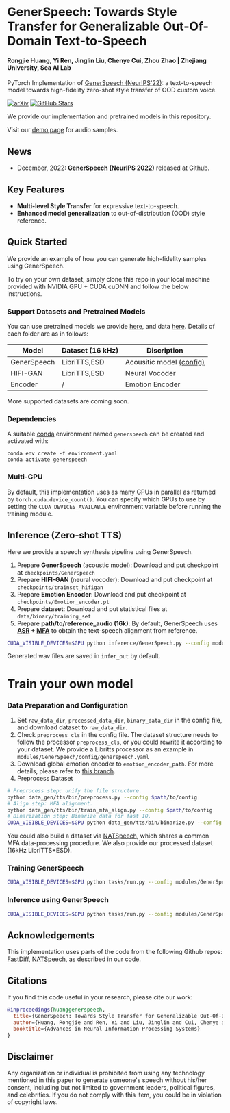 # GenerSpeech: Towards Style Transfer for Generalizable Out-Of-Domain Text-to-Speech

#### Rongjie Huang, Yi Ren, Jinglin Liu, Chenye Cui, Zhou Zhao | Zhejiang University, Sea AI Lab

PyTorch Implementation of [GenerSpeech (NeurIPS'22)](https://arxiv.org/abs/2205.07211): a text-to-speech model towards high-fidelity zero-shot style transfer of OOD custom voice.

[![arXiv](https://img.shields.io/badge/arXiv-Paper-<COLOR>.svg)](https://arxiv.org/abs/2205.07211)
[![GitHub Stars](https://img.shields.io/github/stars/Rongjiehuang/GenerSpeech?style=social)](https://github.com/Rongjiehuang/GenerSpeech)

We provide our implementation and pretrained models in this repository.

Visit our [demo page](https://generspeech.github.io/) for audio samples.

## News
- December, 2022: **[GenerSpeech](https://arxiv.org/abs/2205.07211) (NeurIPS 2022)** released at Github.

## Key Features
- **Multi-level Style Transfer** for expressive text-to-speech.
- **Enhanced model generalization** to out-of-distribution (OOD) style reference.

## Quick Started
We provide an example of how you can generate high-fidelity samples using GenerSpeech.

To try on your own dataset, simply clone this repo in your local machine provided with NVIDIA GPU + CUDA cuDNN and follow the below instructions.

### Support Datasets and Pretrained Models
You can use pretrained models we provide [here](https://huggingface.co/spaces/Rongjiehuang/GenerSpeech/tree/main/checkpoints), and data [here](https://huggingface.co/spaces/Rongjiehuang/GenerSpeech/tree/main/data/binary/training_set). Details of each folder are as in follows:

| Model       | Dataset (16 kHz) | Discription                                                              | 
|-------------|------------------|--------------------------------------------------------------------------|
| GenerSpeech | LibriTTS,ESD     | Acousitic model [(config)](modules/GenerSpeech/config/generspeech.yaml) |
| HIFI-GAN    | LibriTTS,ESD     | Neural Vocoder                                                           |
| Encoder     | /                | Emotion Encoder                                                   |

More supported datasets are coming soon.

### Dependencies

A suitable [conda](https://conda.io/) environment named `generspeech` can be created
and activated with:

```
conda env create -f environment.yaml
conda activate generspeech
```

### Multi-GPU
By default, this implementation uses as many GPUs in parallel as returned by `torch.cuda.device_count()`. 
You can specify which GPUs to use by setting the `CUDA_DEVICES_AVAILABLE` environment variable before running the training module.


## Inference (Zero-shot TTS)
Here we provide a speech synthesis pipeline using GenerSpeech. 

1. Prepare **GenerSpeech** (acoustic model): Download and put checkpoint at `checkpoints/GenerSpeech`
2. Prepare **HIFI-GAN** (neural vocoder): Download and put checkpoint at `checkpoints/trainset_hifigan`
3. Prepare **Emotion Encoder**: Download and put checkpoint at `checkpoints/Emotion_encoder.pt`
4. Prepare **dataset**: Download and put statistical files at `data/binary/training_set`
5. Prepare **path/to/reference_audio (16k)**: By default, GenerSpeech uses **[ASR](https://huggingface.co/facebook/wav2vec2-base-960h) + [MFA](https://montreal-forced-aligner.readthedocs.io/)** to obtain the text-speech alignment from reference.
```bash
CUDA_VISIBLE_DEVICES=$GPU python inference/GenerSpeech.py --config modules/GenerSpeech/config/generspeech.yaml  --exp_name GenerSpeech --hparams="text='here we go',ref_audio='assets/0011_001570.wav'"
```

Generated wav files are saved in `infer_out` by default.<br>

# Train your own model

### Data Preparation and Configuration ##
1. Set `raw_data_dir`, `processed_data_dir`, `binary_data_dir` in the config file, and download dataset to `raw_data_dir`.
2. Check `preprocess_cls` in the config file. The dataset structure needs to follow the processor `preprocess_cls`, or you could rewrite it according to your dataset. We provide a Libritts processor as an example in `modules/GenerSpeech/config/generspeech.yaml`
3. Download global emotion encoder to `emotion_encoder_path`. For more details, please refer to [this branch](https://github.com/Rongjiehuang/GenerSpeech/tree/encoder).
4. Preprocess Dataset 
```bash
# Preprocess step: unify the file structure.
python data_gen/tts/bin/preprocess.py --config $path/to/config
# Align step: MFA alignment.
python data_gen/tts/bin/train_mfa_align.py --config $path/to/config
# Binarization step: Binarize data for fast IO.
CUDA_VISIBLE_DEVICES=$GPU python data_gen/tts/bin/binarize.py --config $path/to/config
```

You could also build a dataset via [NATSpeech](https://github.com/NATSpeech/NATSpeech), which shares a common MFA data-processing procedure.
We also provide our processed dataset (16kHz LibriTTS+ESD).



### Training GenerSpeech
```bash
CUDA_VISIBLE_DEVICES=$GPU python tasks/run.py --config modules/GenerSpeech/config/generspeech.yaml  --exp_name GenerSpeech --reset
```

### Inference using GenerSpeech

```bash
CUDA_VISIBLE_DEVICES=$GPU python tasks/run.py --config modules/GenerSpeech/config/generspeech.yaml  --exp_name GenerSpeech --infer
```

## Acknowledgements
This implementation uses parts of the code from the following Github repos:
[FastDiff](https://github.com/Rongjiehuang/FastDiff),
[NATSpeech](https://github.com/NATSpeech/NATSpeech),
as described in our code.

## Citations ##
If you find this code useful in your research, please cite our work:
```bib
@inproceedings{huanggenerspeech,
  title={GenerSpeech: Towards Style Transfer for Generalizable Out-Of-Domain Text-to-Speech},
  author={Huang, Rongjie and Ren, Yi and Liu, Jinglin and Cui, Chenye and Zhao, Zhou},
  booktitle={Advances in Neural Information Processing Systems}
}
```

## Disclaimer ##
Any organization or individual is prohibited from using any technology mentioned in this paper to generate someone's speech without his/her consent, including but not limited to government leaders, political figures, and celebrities. If you do not comply with this item, you could be in violation of copyright laws.

